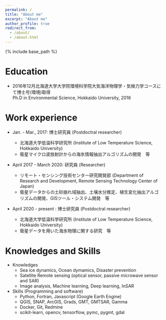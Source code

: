 ```yaml
---
permalink: /
title: "About me"
excerpt: "About me"
author_profile: true
redirect_from: 
  - /about/
  - /about.html
---
```


{% include base_path %}

Education
======
* 2016年12月北海道大学大学院環境科学院大気海洋物理学・気候力学コースにて博士号(環境)取得  
    Ph.D in Environmental Science, Hokkaido University, 2016

Work experience
======
* Jan. - Mar., 2017: 博士研究員 (Postdoctral researcher)
  * 北海道大学低温科学研究所 (Institute of Low Temperature Science, Hokkaido University)
  * 衛星マイクロ波放射計からの海氷情報抽出アルゴリズムの開発　等

* April 2017 - March 2020: 研究員 (Researcher)
  * リモート・センシング技術センター研究開発部 (Department of Research and Development, Remote Sensing Technology Center of Japan)
  * 衛星データからの土砂崩れ域抽出、土壌水分推定、植生変化抽出アルゴリズムの開発、GISツール・システム開発　等

* April 2020 - present : 博士研究員 (Postdoctral researcher)
  * 北海道大学低温科学研究所 (Institute of Low Temperature Science, Hokkaido University)
  * 衛星データを用いた海氷物理に関する研究　等

  
Knowledges and Skills
======
* Knowledges
  * Sea ice dynamics, Ocean dymamics, Disaster prevention
  * Satellite Remote sensing (optical sensor, passive microwave sensor and SAR)
  * Image analysis, Machine learning, Deep learning, InSAR
* Skills (Programming and software)
  * Python, Fortran, Javascript (Google Earth Engine)
  * QGIS, SNAP, ArcGIS, Grads, GMT, GMTSAR, Gamma
  * Docker, Git, Redmine
  * scikit-learn, opencv, tensorflow, pymc, pygmt, gdal